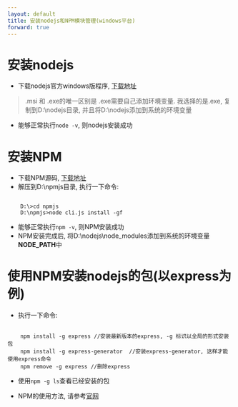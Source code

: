 ```yaml
---
layout: default
title: 安装nodejs和NPM模块管理(windows平台)
forward: true
---
```


安装nodejs
==========

- 下载nodejs官方windows版程序, [下载地址](https://nodejs.org/download/)  
> .msi 和 .exe的唯一区别是 .exe需要自己添加环境变量. 我选择的是.exe, 复制到D:\nodejs目录, 并且将D:\nodejs添加到系统的环境变量
- 能够正常执行<code>node -v</code>, 则nodejs安装成功  


安装NPM
==========
- 下载NPM源码, [下载地址](https://github.com/npm/npm/tags)  
- 解压到D:\npmjs目录, 执行一下命令: 
<pre><code>
    D:\>cd npmjs
    D:\npmjs>node cli.js install -gf
</code></pre>  
- 能够正常执行<code>npm -v</code>, 则NPM安装成功  
- NPM安装完成后, 将D:\nodejs\node_modules添加到系统的环境变量**NODE_PATH**中

使用NPM安装nodejs的包(以express为例)
====================
- 执行一下命令:  
<pre><code>
    npm install -g express //安装最新版本的express, -g 标识以全局的形式安装包
    npm install -g express-generator  //安装express-generator, 这样才能使用express命令
    npm remove -g express //删除express
</code></pre>  

- 使用<code>npm -g ls</code>查看已经安装的包

* NPM的使用方法, 请参考[官网](http://npmjs.org/)  